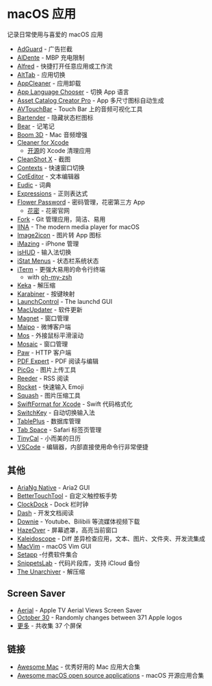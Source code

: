 # macOS 应用

记录日常使用与喜爱的 macOS 应用

- [AdGuard](https://adguard.com/zh_cn/adguard-mac/overview.html) - 广告拦截
- [AlDente](https://github.com/davidwernhart/AlDente) - MBP 充电限制
- [Alfred](https://www.alfredapp.com) - 快捷打开任意应用或工作流
- [AltTab](https://alt-tab-macos.netlify.app) - 应用切换
- [AppCleaner](https://freemacsoft.net/appcleaner) - 应用卸载
- [App Language Chooser](https://apps.apple.com/us/app/id451732904) - 切换 App 语言
- [Asset Catalog Creator Pro](https://apps.apple.com/us/app/id809625456) - App 多尺寸图标自动生成
- [AVTouchBar](https://www.avtouchbar.com) - Touch Bar 上的音频可视化工具
- [Bartender](https://www.macbartender.com) - 隐藏状态栏图标
- [Bear](https://bear.app) - 记笔记
- [Boom 3D](https://www.globaldelight.com/boom/) - Mac 音频增强
- [Cleaner for Xcode](https://apps.apple.com/cn/app/cleaner-for-xcode/id1296084683?mt=12)
  - [开源](https://github.com/waylybaye/XcodeCleaner-SwiftUI)的 Xcode 清理应用
- [CleanShot X](https://cleanshot.com) - 截图
- [Contexts](https://contexts.co) - 快速窗口切换
- [CotEditor](https://apps.apple.com/us/app/id1024640650) - 文本编辑器
- [Eudic](https://www.eudic.net/eudic/mac_dictionary.aspx) - 词典
- [Expressions](https://www.apptorium.com/expressions) - 正则表达式
- [Flower Password](https://apps.apple.com/us/app/id1375291184) - 密码管理，花密第三方 App
  - [花密](https://flowerpassword.com) - 花密官网
- [Fork](https://git-fork.com) - Git 管理应用，简洁、易用
- [IINA](https://iina.io) - The modern media player for macOS
- [Image2icon](https://img2icnsapp.com) - 图片转 App 图标
- [iMazing](https://imazing.com) - iPhone 管理
- [isHUD](https://apps.apple.com/us/app/id484757536) - 输入法切换
- [iStat Menus](https://bjango.com/mac/istatmenus) - 状态栏系统状态
- [iTerm](https://www.iterm2.com) - 更强大易用的命令行终端
  - with [oh-my-zsh](http://ohmyz.sh)
- [Keka](https://www.keka.io/en) - 解压缩
- [Karabiner](https://karabiner-elements.pqrs.org) - 按键映射
- [LaunchControl](https://www.soma-zone.com/LaunchControl) - The launchd GUI
- [MacUpdater](https://www.corecode.io/macupdater) - 软件更新
- [Magnet](https://magnet.crowdcafe.com) - 窗口管理
- [Maipo](https://apps.apple.com/us/app/id789066512) - 微博客户端
- [Mos](https://github.com/Caldis/Mos) - 外接鼠标平滑滚动
- [Mosaic](https://www.lightpillar.com/mosaic.html) - 窗口管理
- [Paw](https://paw.cloud) - HTTP 客户端
- [PDF Expert](https://pdfexpert.com) - PDF 阅读与编辑
- [PicGo](https://molunerfinn.com/PicGo) - 图片上传工具
- [Reeder](https://reederapp.com) - RSS 阅读
- [Rocket](https://matthewpalmer.net/rocket) - 快速输入 Emoji
- [Squash](https://www.realmacsoftware.com/squash) - 图片压缩工具
- [SwiftFormat for Xcode](https://github.com/nicklockwood/SwiftFormat) - Swift 代码格式化
- [SwitchKey](https://github.com/itsuhane/SwitchKey) - 自动切换输入法
- [TablePlus](https://tableplus.com) - 数据库管理
- [Tab Space](https://mytab.space) - Safari 标签页管理
- [TinyCal](https://apps.apple.com/us/app/id1114272557) - 小而美的日历
- [VSCode](https://code.visualstudio.com) - 编辑器，内部直接使用命令行非常便捷

## 其他

- [AriaNg Native](https://github.com/mayswind/AriaNg-Native) - Aria2 GUI
- [BetterTouchTool](https://folivora.ai) - 自定义触控板手势
- [ClockDock](https://gumroad.com/l/NQwlK) - Dock 栏时钟
- [Dash](https://kapeli.com/dash) - 开发文档阅读
- [Downie](https://software.charliemonroe.net/downie) - Youtube、Bilibili 等流媒体视频下载
- [HazeOver](https://hazeover.com) - 屏幕遮罩，高亮当前窗口
- [Kaleidoscope](https://kaleidoscope.app) - Diff 差异检查应用，文本、图片、文件夹、开发流集成
- [MacVim](https://github.com/macvim-dev/macvim) - macOS Vim GUI
- [Setapp](https://setapp.com) -付费软件集合
- [SnippetsLab](./snippetsLab.md) - 代码片段库，支持 iCloud 备份
- [The Unarchiver](https://theunarchiver.com) - 解压缩

## Screen Saver

- [Aerial](https://github.com/JohnCoates/Aerial) - Apple TV Aerial Views Screen Saver
- [October 30](https://github.com/lekevicius/october30) - Randomly changes between 371 Apple logos
- [更多](https://github.com/bjdehang/100-macos-screensavers) - 共收集 37 个屏保

## 链接

- [Awesome Mac](https://github.com/jaywcjlove/awesome-mac) - 优秀好用的 Mac 应用大合集
- [Awesome macOS open source applications](https://github.com/serhii-londar/open-source-mac-os-apps) - macOS 开源应用合集
